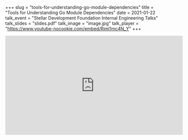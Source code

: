 +++
slug = "tools-for-understanding-go-module-dependencies"
title = "Tools for Understanding Go Module Dependencies"
date = 2021-01-22
talk_event = "Stellar Development Foundation Internal Engineering Talks"
talk_slides = "slides.pdf"
talk_image = "image.jpg"
talk_player = "https://www.youtube-nocookie.com/embed/Riml1mc4N_Y"
+++

<iframe width="560" height="315" src="https://www.youtube-nocookie.com/embed/Riml1mc4N_Y" frameborder="0" allow="accelerometer; autoplay; clipboard-write; encrypted-media; gyroscope; picture-in-picture" allowfullscreen></iframe>
